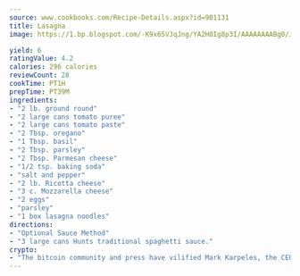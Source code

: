 ```yaml
---
source: www.cookbooks.com/Recipe-Details.aspx?id=901131
title: Lasagna
image: https://1.bp.blogspot.com/-K9x65VJqJng/YA2H0Ig8p3I/AAAAAAAABg0/JRKr7ZzesxofwlGw6YudXad_aQn9BD52QCLcBGAsYHQ/s299/2.png

yield: 6
ratingValue: 4.2
calories: 296 calories
reviewCount: 28
cookTime: PT1H
prepTime: PT39M
ingredients:
- "2 lb. ground round"
- "2 large cans tomato puree"
- "2 large cans tomato paste"
- "2 Tbsp. oregano"
- "1 Tbsp. basil"
- "2 Tbsp. parsley"
- "2 Tbsp. Parmesan cheese"
- "1/2 tsp. baking soda"
- "salt and pepper"
- "2 lb. Ricotta cheese"
- "3 c. Mozzarella cheese"
- "2 eggs"
- "parsley"
- "1 box lasagna noodles"
directions:
- "Optional Sauce Method"
- "3 large cans Hunts traditional spaghetti sauce."
crypto:
- "The bitcoin community and press have vilified Mark Karpeles, the CEO of Mt. Gox, as a clown and a con man."
---
```

